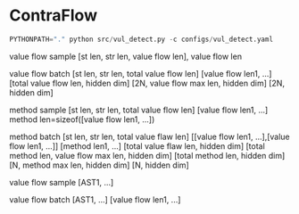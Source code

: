 # ContraFlow

```py
PYTHONPATH="." python src/vul_detect.py -c configs/vul_detect.yaml
```

value flow sample 
[st len, str len, value flow len], value flow len

value flow batch 
[st len, str len, total value flow len] [value flow len1, ...]
[total value flow len, hidden dim]
[2N, value flow max len, hidden dim]
[2N, hidden dim]

method sample [st len, str len, total value flow len] [value flow len1, ...] method len=sizeof([value flow len1, ...])

method batch [st len, str len, total value flaw len] [[value flow len1, ...],[value flow len1, ...]] [method len1, ...]
[total value flaw len, hidden dim]
[total method len, value flow max len, hidden dim]
[total method len, hidden dim]
[N, method max len, hidden dim]
[N, hidden dim]


value flow sample 
[AST1, ...]

value flow batch
[AST1, ...] [value flow len1, ...]
